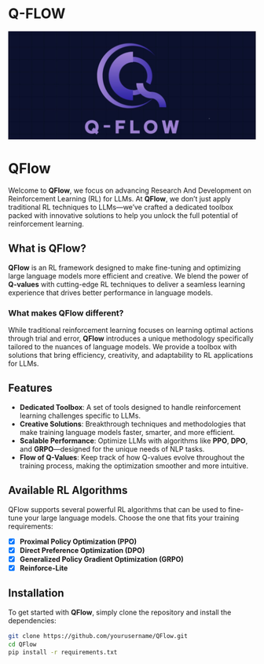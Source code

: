 # Q-FLOW
![Alt Text](images/img-copy.jpg)

# QFlow

Welcome to **QFlow**, we focus on advancing Research And Development on Reinforcement Learning (RL) for LLMs. At **QFlow**, we don’t just apply traditional RL techniques to LLMs—we’ve crafted a dedicated toolbox packed with innovative solutions to help you unlock the full potential of reinforcement learning.

## What is QFlow?

**QFlow** is an RL framework designed to make fine-tuning and optimizing large language models more efficient and creative. We blend the power of **Q-values** with cutting-edge RL techniques to deliver a seamless learning experience that drives better performance in language models.

### What makes QFlow different?

While traditional reinforcement learning focuses on learning optimal actions through trial and error, **QFlow** introduces a unique methodology specifically tailored to the nuances of language models. We provide a toolbox with solutions that bring efficiency, creativity, and adaptability to RL applications for LLMs.

## Features

- **Dedicated Toolbox**: A set of tools designed to handle reinforcement learning challenges specific to LLMs.
- **Creative Solutions**: Breakthrough techniques and methodologies that make training language models faster, smarter, and more efficient.
- **Scalable Performance**: Optimize LLMs with algorithms like **PPO**, **DPO**, and **GRPO**—designed for the unique needs of NLP tasks.
- **Flow of Q-Values**: Keep track of how Q-values evolve throughout the training process, making the optimization smoother and more intuitive.

## Available RL Algorithms

QFlow supports several powerful RL algorithms that can be used to fine-tune your large language models. Choose the one that fits your training requirements:

- [x] **Proximal Policy Optimization (PPO)**
- [x] **Direct Preference Optimization (DPO)**
- [x] **Generalized Policy Gradient Optimization (GRPO)**
- [x] **Reinforce-Lite**

## Installation

To get started with **QFlow**, simply clone the repository and install the dependencies:

```bash
git clone https://github.com/yourusername/QFlow.git
cd QFlow
pip install -r requirements.txt
